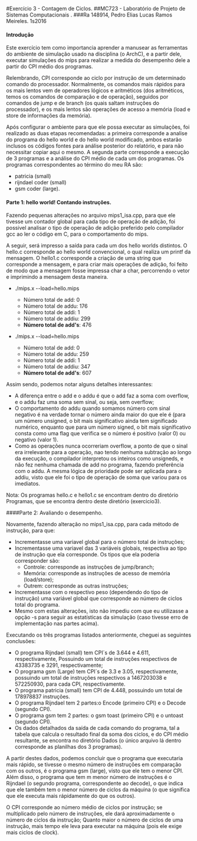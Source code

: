 #Exercício 3 - Contagem de Ciclos.
##MC723 - Laboratório de Projeto de Sistemas Computacionais . 
###Ra 148914, Pedro Elias Lucas Ramos Meireles. 1s2016

#### Introdução
Este exercício tem como importancia aprender a manusear as ferramentas do ambiente de simulação usado na disciplina (o ArchC), e 
a partir dele, executar simulações do mips para realizar a medida do desempenho dele a partir do CPI médio dos programas.

Relembrando, CPI corresponde ao ciclo por instrução de um determinado comando do processador. Normalmente, os comandos mais
rápidos para os mais lentos vem de operadores lógicos e aritméticos (dos aritméticos, temos os comandos de comparação e de
operação), seguidos por comandos de jump e de branch (os quais saltam instruções do processador), e os mais lentos são operações
de acesso a memória (load e store de informações da memória).

Após configurar o ambiente para que ele possa executar as simulações, foi realizado as duas etapas recomendadas: a primeira
corresponde a analise do programa do hello world e do hello world modificado, ambos estarão inclusos os códigos fontes 
para análise posterior do relatório, e para não necessitar copiar aqui o mesmo. 
A segunda parte corresponde a execução de 3 programas e a análise do CPI médio de cada um dos programas. 
Os programas correspondentes ao término do meu RA são:
* patricia (small)
* rijndael coder (small)
* gsm coder (large).

#### Parte 1: hello world! Contando instruções.
Fazendo pequenas alterações no arquivo mips1_isa.cpp, para que ele tivesse um contador global para cada tipo de operação de adição, foi possivel analisar o tipo de operação de adição preferido pelo compilador gcc ao ler o código em C, para o comportamento do mips.

A seguir, será impresso a saída para cada um dos hello worlds distintos. O hello.c corresponde ao hello world convencional, o qual realiza um printf da mensagem. O hello1.c corresponde a criação de uma string que corresponde a mensagem, e para criar mais operações de adição, foi feito de modo que a mensagem fosse impressa char a char, percorrendo o vetor e imprimindo a mensagem desta maneira.

* ./mips.x --load=hello.mips
  - Número total de add: 0
  - Número total de addu: 176
  - Número total de addi: 1
  - Número total de addiu: 299
  - **Número total de add's**: 476

* ./mips.x --load=hello.mips
  - Número total de add: 0
  - Número total de addu: 259
  - Número total de addi: 1
  - Número total de addiu: 347
  - **Número total de add's**: 607

Assim sendo, podemos notar alguns detalhes interessantes:
* A diferença entre o add e o addu é que o add faz a soma com overflow, e o addu faz uma soma sem sinal, ou seja, sem overflow;
* O comportamento do addu quando somamos número com sinal negativo é na verdade tornar o número ainda maior do que ele é (para um número unsigned, o bit mais significativo ainda tem significado numérico, enquanto que para um número signed, o bit mais significativo consta como uma flag que verifica se o número é positivo (valor 0) ou negativo (valor 1).
* Como as operações nunca ocorreriam overflow, a ponto de que o sinal era irrelevante para a operação, nao tendo nenhuma subtração ao longo da execução, o compilador interpretou os inteiros como unsigneds, e não fez nenhuma chamada de add no programa, fazendo preferência com o addu. A mesma lógica de prioridade pode ser aplicada para o addiu, visto que ele foi o tipo de operação de soma que variou para os imediatos. 
 
Nota: Os programas hello.c e hello1.c se encontram dentro do diretório Programas, que se encontra dentro deste diretório (exercicio3).

####Parte 2: Avaliando o desempenho.

Novamente, fazendo alteração no mips1_isa.cpp, para cada método de instrução, para que:
* Incrementasse uma variavel global para o número total de instruções;
* Incrementasse uma variavel das 3 variáveis globais, respectiva ao tipo de instrução que ela corresponde. Os tipos que ela poderia corresponder são:
  - Controle: corresponde as instruções de jump/branch;
  - Memória: corresponde as instruções de acesso de memória (load/store);
  - Outrem: corresponde as outras instruções;
* Incrementasse com o respectivo peso (dependendo do tipo de instrução) uma variável global que corresponde ao número de ciclos total do programa.
* Mesmo com estas alterações, isto não impediu com que eu utilizasse a opção -s para seguir as estatísticas da simulação (caso tivesse erro de implementação nas partes acima).

Executando os três programas listados anteriormente, cheguei as seguintes conclusões:
* O programa Rijndael (small) tem CPI´s de 3.644 e 4.611, respectivamente, Possuindo um total de instruções respectivos de 43383735 e 3291, respectivamente;
* O programa gsm (Large) tem CPI´s de 3.3 e 3.05, respectivamente, possuindo um total de instruções respectivos a 1467203038 e 572250930, para cada CPI, respectivamente.
* O programa patricia (small) tem CPI de 4.448, possuindo um total de 178978837 instruções.
* O programa Rijndael tem 2 partes:o Encode (primeiro CPI) e o Decode (segundo CPI).
* O programa gsm tem 2 partes: o gsm toast (primeiro CPI) e o untoast (segundo CPI).
* Os dados detalhados da saída de cada comando do programa, tal a tabela que calcula o resultado final da soma dos ciclos, e do CPI médio resultante, se encontra no diretório Dados (o único arquivo lá dentro corresponde as planilhas dos 3 programas). 

A partir destes dados, podemos concluir que o programa que executaria mais rápido, se tivesse o mesmo número de instruções em comparação com os outros, é o programa gsm (large), visto que ele tem o menor CPI. Além disso, o programa que tem m menor número de instruções é o Rijndael (o segundo programa, correspondente ao decode), o que indica que ele também tem o menor número de ciclos da máquina (o que significa que ele executa mais rápidamente do que os outros). 

O CPI corresponde ao número médio de ciclos por instrução; se multiplicado pelo número de instruções, ele dará aproximadamente o número de ciclos da instrução; Quanto maior o número de ciclos de uma instrução, mais tempo ele leva para executar na máquina (pois ele exige mais ciclos de clock).
